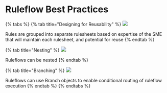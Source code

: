 # Ruleflow Best Practices



{% tabs %}
{% tab title="Designing for Reusability" %}
![](<../../../.gitbook/assets/image (112).png>)

Rules are grouped into separate rulesheets based on expertise of the SME that will maintain each rulesheet, and potential for reuse
{% endtab %}

{% tab title="Nesting" %}
![](../../../.gitbook/assets/image.png)

Ruleflows can be nested
{% endtab %}

{% tab title="Branching" %}
![](<../../../.gitbook/assets/image (51).png>)

Ruleflows can use Branch objects to enable conditional routing of ruleflow execution
{% endtab %}
{% endtabs %}



